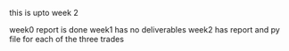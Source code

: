 this is upto week 2

week0 report is done
week1 has no deliverables
week2 has report and py file for each of the three trades
